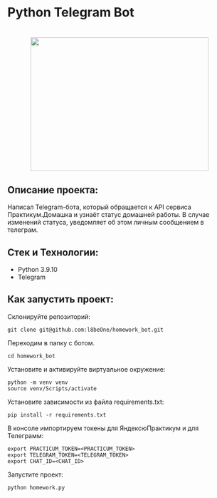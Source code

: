 # Python Telegram Bot
<h1 align="center"><img src="https://tophallclub.ru/wp-content/uploads/6/b/7/6b7ab28479760e3a47c318ae0a6af25f.gif" height="300" width="400"/></h1>

## Описание проекта:
Написал Telegram-бота, который обращается к API сервиса Практикум.Домашка и узнаёт статус домашней работы. В случае изменений статуса, уведомляет об этом личным сообщением в телеграм.
## Стек и Технологии:
* Python 3.9.10
* Telegram
## Как запустить проект:
Склонируйте репозиторий:

```
git clone git@github.com:l8beOne/homework_bot.git
```

Переходим в папку с ботом.

```
cd homework_bot
```

Установите и активируйте виртуальное окружение:

```
python -m venv venv
source venv/Scripts/activate
```

Установите зависимости из файла requirements.txt:

```
pip install -r requirements.txt
```

В консоле импортируем токены для ЯндексюПрактикум и для Телеграмм:

```
export PRACTICUM_TOKEN=<PRACTICUM_TOKEN>
export TELEGRAM_TOKEN=<TELEGRAM_TOKEN>
export CHAT_ID=<CHAT_ID>
```

Запустите проект:

```
python homework.py
```
